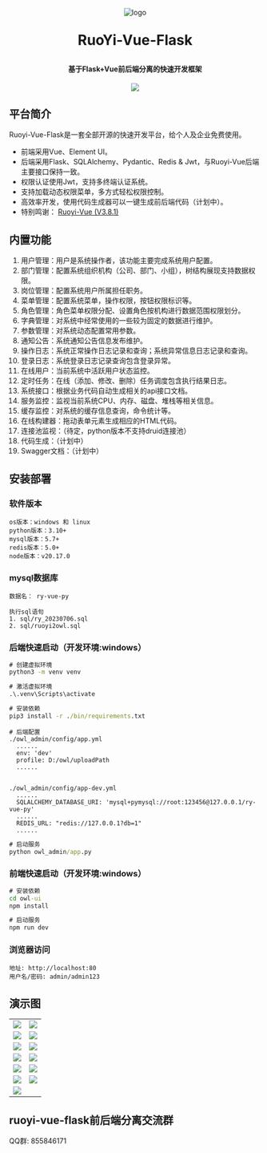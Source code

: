 <p align="center">
	<img alt="logo" src="https://oscimg.oschina.net/oscnet/up-d3d0a9303e11d522a06cd263f3079027715.png">
</p>
<h1 align="center" style="margin: 30px 0 30px; font-weight: bold;">RuoYi-Vue-Flask</h1>
<h4 align="center">基于Flask+Vue前后端分离的快速开发框架</h4>
<p align="center">
	<a href="https://gitee.com/shaw-lee/ruoyi-vue-flask/blob/5139e50de7a5d97e0a512019e87a0961768ec9aa/LICENSE"><img src="https://img.shields.io/github/license/mashape/apistatus.svg"></a>
</p>

## 平台简介

Ruoyi-Vue-Flask是一套全部开源的快速开发平台，给个人及企业免费使用。

* 前端采用Vue、Element UI。
* 后端采用Flask、SQLAlchemy、Pydantic、Redis & Jwt，与Ruoyi-Vue后端主要接口保持一致。
* 权限认证使用Jwt，支持多终端认证系统。
* 支持加载动态权限菜单，多方式轻松权限控制。
* 高效率开发，使用代码生成器可以一键生成前后端代码（计划中）。
* 特别鸣谢： [Ruoyi-Vue (V3.8.1)](https://gitee.com/y_project/RuoYi-Vue)

## 内置功能

1.  用户管理：用户是系统操作者，该功能主要完成系统用户配置。
2.  部门管理：配置系统组织机构（公司、部门、小组），树结构展现支持数据权限。
3.  岗位管理：配置系统用户所属担任职务。
4.  菜单管理：配置系统菜单，操作权限，按钮权限标识等。
5.  角色管理：角色菜单权限分配、设置角色按机构进行数据范围权限划分。
6.  字典管理：对系统中经常使用的一些较为固定的数据进行维护。
7.  参数管理：对系统动态配置常用参数。
8.  通知公告：系统通知公告信息发布维护。
9.  操作日志：系统正常操作日志记录和查询；系统异常信息日志记录和查询。
10. 登录日志：系统登录日志记录查询包含登录异常。
11. 在线用户：当前系统中活跃用户状态监控。
12. 定时任务：在线（添加、修改、删除）任务调度包含执行结果日志。
13. 系统接口：根据业务代码自动生成相关的api接口文档。
14. 服务监控：监视当前系统CPU、内存、磁盘、堆栈等相关信息。
15. 缓存监控：对系统的缓存信息查询，命令统计等。
16. 在线构建器：拖动表单元素生成相应的HTML代码。
17. 连接池监视：（待定，python版本不支持druid连接池）
18. 代码生成：（计划中）
19. Swagger文档：（计划中）

## 安装部署

### 软件版本

```text
os版本：windows 和 linux
python版本：3.10+
mysql版本：5.7+
redis版本：5.0+
node版本：v20.17.0
```

### mysql数据库
```text
数据名： ry-vue-py

执行sql语句
1. sql/ry_20230706.sql
2. sql/ruoyi2owl.sql
```
### 后端快速启动（开发环境:windows）

```cmd
# 创建虚拟环境
python3 -m venv venv

# 激活虚拟环境
.\.venv\Scripts\activate

# 安装依赖
pip3 install -r ./bin/requirements.txt 
```

```text
# 后端配置
./owl_admin/config/app.yml
  ......
  env: 'dev'
  profile: D:/owl/uploadPath
  ......


./owl_admin/config/app-dev.yml
  ......
  SQLALCHEMY_DATABASE_URI: 'mysql+pymysql://root:123456@127.0.0.1/ry-vue-py'
  ......
  REDIS_URL: "redis://127.0.0.1?db=1"
  ......
```

```cmd
# 启动服务
python owl_admin/app.py
```

### 前端快速启动（开发环境:windows）

```cmd
# 安装依赖
cd owl-ui
npm install

# 启动服务
npm run dev
```

### 浏览器访问
```text
地址: http://localhost:80
用户名/密码: admin/admin123
```

## 演示图

<table>
    <tr>
        <td><img src="https://oscimg.oschina.net/oscnet/cd1f90be5f2684f4560c9519c0f2a232ee8.jpg"/></td>
        <td><img src="https://oscimg.oschina.net/oscnet/1cbcf0e6f257c7d3a063c0e3f2ff989e4b3.jpg"/></td>
    </tr>
    <tr>
        <td><img src="https://oscimg.oschina.net/oscnet/up-8074972883b5ba0622e13246738ebba237a.png"/></td>
        <td><img src="https://oscimg.oschina.net/oscnet/up-9f88719cdfca9af2e58b352a20e23d43b12.png"/></td>
    </tr>
    <tr>
        <td><img src="https://oscimg.oschina.net/oscnet/up-39bf2584ec3a529b0d5a3b70d15c9b37646.png"/></td>
        <td><img src="https://oscimg.oschina.net/oscnet/up-936ec82d1f4872e1bc980927654b6007307.png"/></td>
    </tr>
	<tr>
        <td><img src="https://oscimg.oschina.net/oscnet/up-b2d62ceb95d2dd9b3fbe157bb70d26001e9.png"/></td>
        <td><img src="https://oscimg.oschina.net/oscnet/up-d67451d308b7a79ad6819723396f7c3d77a.png"/></td>
    </tr>	 
    <tr>
        <td><img src="https://oscimg.oschina.net/oscnet/5e8c387724954459291aafd5eb52b456f53.jpg"/></td>
        <td><img src="https://oscimg.oschina.net/oscnet/644e78da53c2e92a95dfda4f76e6d117c4b.jpg"/></td>
    </tr>
	<tr>
        <td><img src="https://oscimg.oschina.net/oscnet/up-8370a0d02977eebf6dbf854c8450293c937.png"/></td>
        <td><img src="https://oscimg.oschina.net/oscnet/up-49003ed83f60f633e7153609a53a2b644f7.png"/></td>
    </tr>
    <tr>
        <td><img src="https://oscimg.oschina.net/oscnet/b6115bc8c31de52951982e509930b20684a.jpg"/></td>
    </tr>
</table>


## ruoyi-vue-flask前后端分离交流群
QQ群: 855846171
